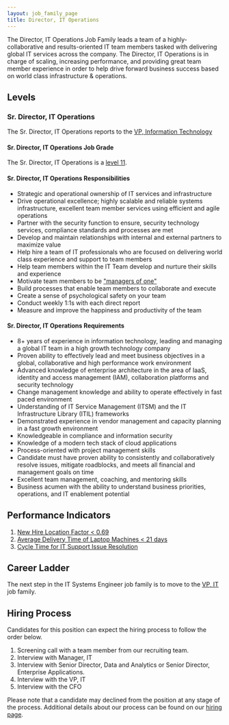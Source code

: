 ```yaml
---
layout: job_family_page
title: Director, IT Operations
---
```


The Director, IT Operations Job Family leads a team of a highly-collaborative and results-oriented IT team members tasked with delivering global IT services across the company. The Director, IT Operations is in charge of scaling, increasing performance, and providing great team member experience in order to help drive forward business success based on world class infrastructure & operations.  

## Levels

### Sr. Director, IT Operations

The Sr. Director, IT Operations reports to the [VP, Information Technology](https://about.gitlab.com/job-families/finance/VP-Information-Technology/)

#### Sr. Director, IT Operations Job Grade

The Sr. Director, IT Operations is a [level 11](https://about.gitlab.com/handbook/total-rewards/compensation/compensation-calculator/#gitlab-job-grades).

#### Sr. Director, IT Operations Responsibilities

- Strategic and operational ownership of IT services and infrastructure
- Drive operational excellence; highly scalable and reliable systems infrastructure, excellent team member services using efficient and agile operations
- Partner with the security function to ensure, security technology services, compliance standards and processes are met
- Develop and maintain relationships with internal and external partners to maximize value
- Help hire a team of IT professionals who are focused on delivering world class experience and support to team members
- Help team members within the IT Team develop and nurture their skills and experience
- Motivate team members to be ["managers of one"](https://about.gitlab.com/handbook/leadership/#managers-of-one)
- Build processes that enable team members to collaborate and execute
- Create a sense of psychological safety on your team
- Conduct weekly 1:1s with each direct report
- Measure and improve the happiness and productivity of the team

#### Sr. Director, IT Operations Requirements

- 8+ years of experience in information technology, leading and managing a global IT team in a high growth technology company
- Proven ability to effectively lead and meet business objectives in a global, collaborative and high performance work environment
- Advanced knowledge of enterprise architecture in the area of IaaS, identity and access management (IAM), collaboration platforms and security technology
- Change management knowledge and ability to operate effectively in fast paced environment
- Understanding of IT Service Management (ITSM) and the  IT Infrastructure Library (ITIL) frameworks
- Demonstrated experience in vendor management and capacity planning in a fast growth environment
- Knowledgeable in compliance and information security
- Knowledge of a modern tech stack of cloud applications
- Process-oriented with project management skills
- Candidate must have proven ability to consistently and collaboratively resolve issues, mitigate roadblocks, and meets all financial and management goals on time 
- Excellent team management, coaching, and mentoring skills 
- Business acumen with the ability to understand business priorities, operations, and IT enablement potential

## Performance Indicators
1. [New Hire Location Factor < 0.69](/handbook/business-ops/metrics/#new-hire-location-factor--069)
1. [Average Delivery Time of Laptop Machines < 21 days](/handbook/business-ops/metrics/#average-delivery-time-of-laptop-machines--21-days)
1. [Cycle Time for IT Support Issue Resolution](/handbook/business-ops/metrics/#cycle-time-for-it-support-issue-resolution)

## Career Ladder
The next step in the IT Systems Engineer job family is to move to the [VP, IT](/job-families/finance/VP-Information-Technology/) job family.

## Hiring Process
Candidates for this position can expect the hiring process to follow the order below.
1. Screening call with a team member from our recruiting team.
1. Interview with Manager, IT
1. Interview with Senior Director, Data and Analytics or Senior Director, Enterprise Applications. 
1. Interview with the VP, IT
1. Interview with the CFO

Please note that a candidate may declined from the position at any stage of the process.
Additional details about our process can be found on our [hiring page](/handbook/hiring).

